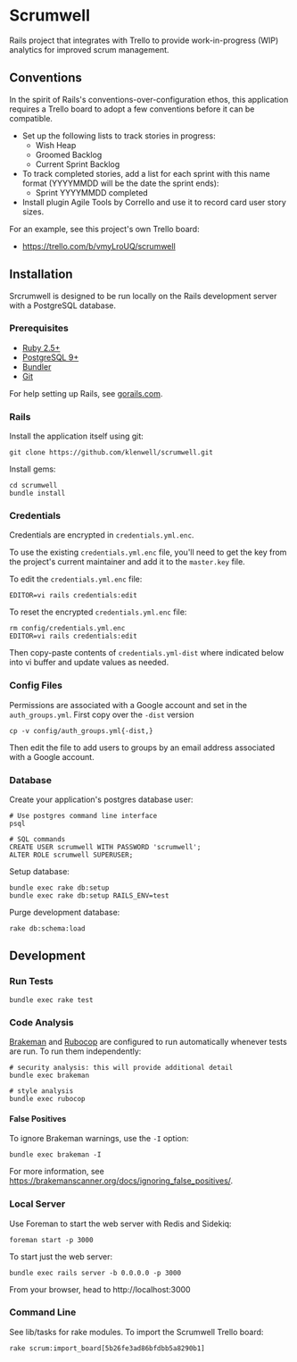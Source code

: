 # Scrumwell

Rails project that integrates with Trello to provide work-in-progress (WIP) analytics for improved scrum management.


## Conventions

In the spirit of Rails's conventions-over-configuration ethos, this application requires a Trello board to adopt a few conventions before it can be compatible.

- Set up the following lists to track stories in progress:
  - Wish Heap
  - Groomed Backlog
  - Current Sprint Backlog
- To track completed stories, add a list for each sprint with this name format (YYYYMMDD will be the date the sprint ends):
  - Sprint YYYYMMDD completed
- Install plugin Agile Tools by Corrello and use it to record card user story sizes.

For an example, see this project's own Trello board:

- https://trello.com/b/vmyLroUQ/scrumwell


## Installation

Srcrumwell is designed to be run locally on the Rails development server with a PostgreSQL database.

### Prerequisites

- [Ruby 2.5+](https://www.ruby-lang.org/en/downloads/)
- [PostgreSQL 9+](http://www.postgresql.org/)
- [Bundler](http://bundler.io/)
- [Git](http://git-scm.com/)

For help setting up Rails, see [gorails.com](https://gorails.com/setup/).

### Rails

Install the application itself using git:

    git clone https://github.com/klenwell/scrumwell.git

Install gems:

    cd scrumwell
    bundle install

### Credentials

Credentials are encrypted in `credentials.yml.enc`.

To use the existing `credentials.yml.enc` file, you'll need to get the key from the project's current maintainer and add it to the `master.key` file.

To edit the `credentials.yml.enc` file:

    EDITOR=vi rails credentials:edit

To reset the encrypted `credentials.yml.enc` file:

    rm config/credentials.yml.enc
    EDITOR=vi rails credentials:edit

Then copy-paste contents of `credentials.yml-dist` where indicated below into vi buffer and update values as needed.

### Config Files

Permissions are associated with a Google account and set in the `auth_groups.yml`. First copy over the `-dist` version

    cp -v config/auth_groups.yml{-dist,}

Then edit the file to add users to groups by an email address associated with a Google account.

### Database

Create your application's postgres database user:

    # Use postgres command line interface
    psql

    # SQL commands
    CREATE USER scrumwell WITH PASSWORD 'scrumwell';
    ALTER ROLE scrumwell SUPERUSER;

Setup database:

    bundle exec rake db:setup
    bundle exec rake db:setup RAILS_ENV=test

Purge development database:

    rake db:schema:load


## Development

### Run Tests

    bundle exec rake test

### Code Analysis
[Brakeman](https://github.com/presidentbeef/brakeman) and [Rubocop](https://github.com/bbatsov/rubocop) are configured to run automatically whenever tests are run. To run them independently:

```
# security analysis: this will provide additional detail
bundle exec brakeman

# style analysis
bundle exec rubocop
```

#### False Positives

To ignore Brakeman warnings, use the `-I` option:

    bundle exec brakeman -I

For more information, see https://brakemanscanner.org/docs/ignoring_false_positives/.

### Local Server

Use Foreman to start the web server with Redis and Sidekiq:

    foreman start -p 3000

To start just the web server:

    bundle exec rails server -b 0.0.0.0 -p 3000

From your browser, head to http://localhost:3000

### Command Line

See lib/tasks for rake modules. To import the Scrumwell Trello board:

    rake scrum:import_board[5b26fe3ad86bfdbb5a8290b1]
